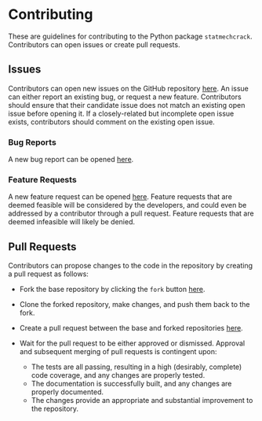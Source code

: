 # Contributing

These are guidelines for contributing to the Python package `statmechcrack`.
Contributors can open issues or create pull requests.

## Issues

Contributors can open new issues on the GitHub repository [here](https://github.com/sandialabs/statmechcrack/issues).
An issue can either report an existing bug, or request a new feature.
Contributors should ensure that their candidate issue does not match an existing open issue before opening it.
If a closely-related but incomplete open issue exists, contributors should comment on the existing open issue.

### Bug Reports

A new bug report can be opened [here](https://github.com/sandialabs/statmechcrack/issues/new?template=bug_report.md).

### Feature Requests

A new feature request can be opened [here](https://github.com/sandialabs/statmechcrack/issues/new?template=feature_request.md).
Feature requests that are deemed feasible will be considered by the developers, and could even be addressed by a contributor through a pull request.
Feature requests that are deemed infeasible will likely be denied.

## Pull Requests

Contributors can propose changes to the code in the repository by creating a pull request as follows:

- Fork the base repository by clicking the `fork` button [here](https://github.com/sandialabs/statmechcrack).
- Clone the forked repository, make changes, and push them back to the fork.
- Create a pull request between the base and forked repositories [here](https://github.com/sandialabs/statmechcrack/pulls).
- Wait for the pull request to be either approved or dismissed. Approval and subsequent merging of pull requests is contingent upon:

  - The tests are all passing, resulting in a high (desirably, complete) code coverage, and any changes are properly tested.
  - The documentation is successfully built, and any changes are properly documented.
  - The changes provide an appropriate and substantial improvement to the repository.
